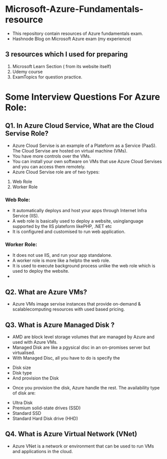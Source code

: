 # Microsoft-Azure-Fundamentals-resource

* This repository contain resources of Azure fundamentals exam. 
* Hashnode Blog on Microsoft Azure exam (my experience)

## 3 resources which I used for preparing
1. Microsoft Learn Section ( from its website itself)
2. Udemy course
3. ExamTopics for question practice.


# Some Interview Questions For Azure Role:
## Q1. In Azure Cloud Service, What are the Cloud Servise Role?
* Azure Cloud Servise is an example of a Plateform as a Service (PaaS). The Cloud Servise are hosted on virtual machine (VMs).
* You have more controls over the VMs.
* You can install your own software on VMs that use Azure Cloud Servises and you can access them remotely.
* Azure Cloud Servise role are of two types:
1. Web Role
2. Worker Role

### Web Role: 
* It automatically deploys and host your apps through Internet Infra Service (IIS).
* A web role is basically used to deploy a website, usinglanguage supported by the IIS plateform likePHP, .NET etc
* It is configured and customised to run web application.
### Worker Role:
* It does not use IIS, and run your app standalone.
* A worker role is more like a helpto the web role.
* It is used to execute background process unlike the web role which is used to deploy the website.
* 
## Q2. What are Azure VMs?
* Azure VMs image servise instances that provide on-demand & scalablecomputing resources with used based pricing.

## Q3. What is Azure Managed Disk ?
* AMD are block level storage volumes that are managed by Azure and used with Azure VMs.
* Managed Disk are like a pgysical disc in an on-promises server but virtualised.
* With Managed Disc, all you have to do is specify the
- Disk size
- Disk type
- And provision the Disk

* Once you provision the disk, Azure handle the rest. The availability type of disk are:
- Ultra Disk
- Premium solid-state drives (SSD)
- Standard SSD
- Standard Hard Disk drive (HHD)

## Q4. What is Azure Virtual Network (VNet)
* Azure VNet is a network or environment that can be used to run VMs and applications in the cloud.





